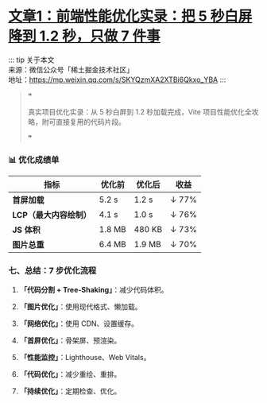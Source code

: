 # [文章1：前端性能优化实录：把 5 秒白屏降到 1.2 秒，只做 7 件事](https://mp.weixin.qq.com/s/SKYQzmXA2XTBi6Qkxo_YBA)
::: tip
关于本文<br>
来源：微信公众号「稀土掘金技术社区」<br>
地址：https://mp.weixin.qq.com/s/SKYQzmXA2XTBi6Qkxo_YBA
:::

> ❝
>
> 真实项目优化实录：从 5 秒白屏到 1.2 秒加载完成，Vite 项目性能优化全攻略，附可直接复用的代码片段。
>
> ❞

### 📊 优化成绩单
| 指标 | 优化前 | 优化后 | 收益 |
|------|--------|--------|------|
| **首屏加载** | 5.2 s | 1.2 s | ↓ 77% |
| **LCP（最大内容绘制）** | 4.1 s | 1.0 s | ↓ 76% |
| **JS 体积** | 1.8 MB | 480 KB | ↓ 73% |
| **图片总重** | 6.4 MB | 1.9 MB | ↓ 70% |

### 七、总结：7 步优化流程

1.  **「代码分割 + Tree-Shaking」**：减少代码体积。
    
2.  **「图片优化」**：使用现代格式、懒加载。
    
3.  **「网络优化」**：使用 CDN、设置缓存。

4.  **「首屏优化」**：骨架屏、预渲染。
    
5.  **「性能监控」**：Lighthouse、Web Vitals。
    
6.  **「代码优化」**：减少重绘、重排。
    
7.  **「持续优化」**：定期检查、优化。
    
